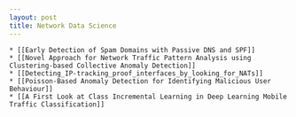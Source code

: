 ```yaml
---
layout: post
title: Network Data Science
---
```



    * [[Early Detection of Spam Domains with Passive DNS and SPF]]
    * [[Novel Approach for Network Traffic Pattern Analysis using Clustering-based Collective Anomaly Detection]]
    * [[Detecting_IP-tracking_proof_interfaces_by_looking_for_NATs]]
    * [[Poisson-Based Anomaly Detection for Identifying Malicious User Behaviour]]
    * [[A First Look at Class Incremental Learning in Deep Learning Mobile Traffic Classification]]


